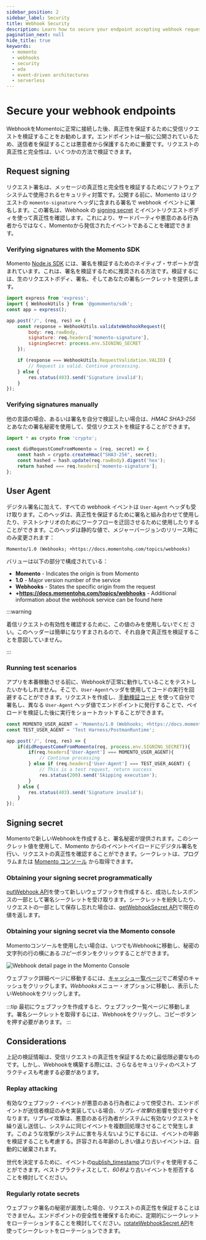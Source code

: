 ```yaml
---
sidebar_position: 2
sidebar_label: Security
title: Webhook Security
description: Learn how to secure your endpoint accepting webhook requests with request signatures and verification.
pagination_next: null
hide_title: true
keywords:
  - momento
  - webhooks
  - security
  - eda
  - event-driven architectures
  - serverless
---
```


# Secure your webhook endpoints

WebhookをMomentoに正常に接続した後、真正性を保証するために受信リクエストを検証することをお勧めします。エンドポイントは一般に公開されているため、送信者を保証することは悪意者から保護するために重要です。リクエストの真正性と完全性は、いくつかの方法で検証できます。

## Request signing

リクエスト署名は、メッセージの真正性と完全性を検証するためにソフトウェアシステムで使用されるセキュリティ対策です。公開する前に、Momento はリクエストの `momento-signature` ヘッダに含まれる署名で webhook イベントに署名します。この署名は、Webhook の [signing secret](#signing-secret) とイベントリクエストボディを使って真正性を確認します。これにより、サードパーティや悪意のある行為者からではなく、Momentoから発信されたイベントであることを確認できます。

### Verifying signatures with the Momento SDK

Momento [Node.js SDK](/platform/sdks/nodejs) には、署名を検証するためのネイティブ・サポートが含まれています。これは、署名を検証するために推奨される方法です。検証するには、生のリクエストボディ、署名、そしてあなたの署名シークレットを提供します。

```javascript
import express from 'express';
import { WebhookUtils } from '@gomomento/sdk';
const app = express();

app.post('/', (req, res) => {
    const response = WebhookUtils.validateWebhookRequest({
        body: req.rawBody,
        signature: req.headers['momento-signature'],
        signingSecret: process.env.SIGNING_SECRET
    });

    if (response === WebhookUtils.RequestValidation.VALID) {
        // Request is valid. Continue processing.
    } else {
        res.status(403).send('Signature invalid');
    }
});
```

### Verifying signatures manually

他の言語の場合、あるいは署名を自分で検証したい場合は、*HMAC SHA3-256*とあなたの署名秘密を使用して、受信リクエストを検証することができます。

```javascript
import * as crypto from 'crypto';

const didRequestComeFromMomento = (req, secret) => {
    const hash = crypto.createHmac("SHA3-256", secret);
    const hashed = hash.update(req.rawBody).digest('hex');
    return hashed === req.headers['momento-signature'];
};
```

## User Agent

デジタル署名に加えて、すべての webhook イベントは `User-Agent` ヘッダも受け取ります。このヘッダは、真正性を保証するために署名と組み合わせて使用したり、テストシナリオのためにワークフローを迂回させるために使用したりすることができます。このヘッダは静的な値で、メジャーバージョンのリリース時にのみ変更されます：

`Momento/1.0 (Webhooks; +https://docs.momentohq.com/topics/webhooks)`

バリューは以下の部分で構成されている：

* **Momento** - Indicates the origin is from Momento
* **1.0** - Major version number of the service
* **Webhooks** - States the specific origin from the request
* **+https://docs.momentohq.com/topics/webhooks** - Additional information about the webhook service can be found here

:::warning

着信リクエストの有効性を確認するために、この値のみを使用しないでくだ さい。このヘッダーは簡単になりすまされるので、それ自身で真正性を検証することを意図していません。

:::

### Running test scenarios

アプリを本番稼動させる前に、Webhookが正常に動作していることをテストしたいかもしれません。そこで、`User-Agent`ヘッダを使用してコードの実行を回避することができます。リクエストを作成し、[手動検証コード](#verifying-signatures-manually) を使って自分で署名し、異なる `User-Agent` ヘッダ値でエンドポイントに発行することで、ペイロードを検証した後に実行をショートカットすることができます。

```javascript
const MOMENTO_USER_AGENT = 'Momento/1.0 (Webhooks; +https://docs.momentohq.com/topics/webhooks)';
const TEST_USER_AGENT = 'Test Harness/PostmanRuntime';

app.post('/', (req, res) => {
    if(didRequestComeFromMomento(req, process.env.SIGNING_SECRET)){
        if(req.headers['User-Agent'] === MOMENTO_USER_AGENT){
            // Continue processing
        } else if (req.headers['User-Agent'] === TEST_USER_AGENT) {
            // This is a test request, return success
            res.status(200).send('Skipping execution');
        }
    } else {
        res.status(403).send('Signature invalid');
    }
});
```

## Signing secret

Momentoで新しいWebhookを作成すると、署名秘密が提供されます。このシークレット値を使用して、Momento からのイベントペイロードにデジタル署名を行い、リクエストの真正性を確認することができます。シークレットは、プログラムまたは [Momento コンソール](https://console.gomomento.com) から取得できます。

### Obtaining your signing secret programmatically

[putWebhook API](../develop/api-reference/webhooks#put-webhook-api)を使って新しいウェブフックを作成すると、成功したレスポンスの一部として署名シークレットを受け取ります。シークレットを紛失したり、リクエストの一部として保存し忘れた場合は、[getWebhookSecret API](../develop/api-reference/webhooks#get-webhook-secret-api)で現在の値を返します。

### Obtaining your signing secret via the Momento console

Momentoコンソールを使用したい場合は、いつでもWebhookに移動し、秘密の文字列の行の横にある*コピー*ボタンをクリックすることができます。

![Webhook detail page in the Momento Console](@site/static/img/webhook-secret-string.png)

ウェブフック詳細ページに移動するには、[キャッシュ一覧ページ](https://console.gomomento.com/caches)でご希望のキャッシュをクリックします。*Webhooks*メニュー・オプションに移動し、表示したいWebhookをクリックします。

:::tip
最初にウェブフックを作成すると、ウェブフック一覧ページに移動します。署名シークレットを取得するには、Webhookをクリックし、コピーボタンを押す必要があります。
:::

## Considerations

上記の検証情報は、受信リクエストの真正性を保証するために最低限必要なものです。しかし、Webhookを構築する際には、さらなるセキュリティのベストプラクティスも考慮する必要があります。

### Replay attacking

有効なウェブフック・イベントが悪意のある行為者によって傍受され、エンドポイントが送信者検証のみを実装している場合、*リプレイ攻撃*の影響を受けやすくなります。リプレイ攻撃は、悪意のある行為者がシステムに有効なリクエストを繰り返し送信し、システムに同じイベントを複数回処理させることで発生します。このような攻撃がシステムに害を与えないようにするには、イベントの年齢を検証することも考慮する。許容される年齢のしきい値より古いイベントは、自動的に破棄されます。

世代を決定するために、イベントの[publish_timestamp](./overview#publish_timestamp)プロパティを使用することができます。ベストプラクティスとして、*60秒*より古いイベントを拒否することを検討してください。

### Regularly rotate secrets

ウェブフック署名の秘密が漏洩した場合、リクエストの真正性を保証することはできません。エンドポイントの安全性を確保するために、定期的にシークレットをローテーションすることを検討してください。[rotateWebhookSecret API](../develop/api-reference/webhooks#rotate-webhook-secret-api)を使ってシークレットをローテーションできます。
